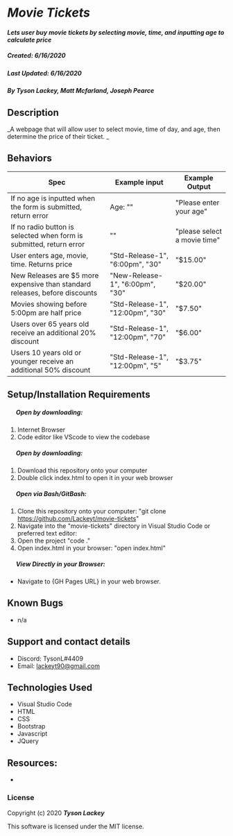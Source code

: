 #  _Movie Tickets_

#### _Lets user buy movie tickets by selecting movie, time, and inputting age to calculate price_
##### __Created:__ 6/16/2020
##### __Last Updated:__ 6/16/2020 
##### By _**Tyson Lackey, Matt Mcfarland, Joseph Pearce**_  

## Description

_A webpage that will allow user to select movie, time of day, 
and age, then determine the price of their ticket.
_

## Behaviors

| Spec| Example input | Example Output
| ----------- | ----------- | ----------- |
| If no age is inputted when the form is submitted, return error | Age: "" | "Please enter your age" |
| If no radio button is selected when form is submitted, return error | "" | "please select a movie time" |
| User enters age, movie, time. Returns price | "Std-Release-1", "6:00pm", "30" | "$15.00" |
| New Releases are $5 more expensive than standard releases, before discounts | "New-Release-1", "6:00pm", "30" | "$20.00" |
| Movies showing before 5:00pm are half price | "Std-Release-1", "12:00pm", "30" | "$7.50" |
| Users over 65 years old receive an additional 20% discount | "Std-Release-1", "12:00pm", "70" | "$6.00" |
| Users 10 years old or younger receive an additional 50% discount | "Std-Release-1", "12:00pm", "5" | "$3.75" |


## Setup/Installation Requirements

##### &nbsp;&nbsp;&nbsp;&nbsp;&nbsp;&nbsp;Open by downloading:
1. Internet Browser
2. Code editor like VScode to view the codebase

##### &nbsp;&nbsp;&nbsp;&nbsp;&nbsp;&nbsp;Open by downloading:

1. Download this repository onto your computer
2. Double click index.html to open it in your web browser

##### &nbsp;&nbsp;&nbsp;&nbsp;&nbsp;&nbsp;Open via Bash/GitBash:

1. Clone this repository onto your computer:
    "git clone https://github.com/Lackeyt/movie-tickets"
2. Navigate into the "movie-tickets" directory in Visual Studio Code or preferred text editor:
3. Open the project
    "code ."
3. Open index.html in your browser:
    "open index.html"

##### &nbsp;&nbsp;&nbsp;&nbsp;&nbsp;&nbsp;View Directly in your Browser:

* Navigate to {GH Pages URL} in your web browser.

## Known Bugs

* n/a

## Support and contact details

* Discord: TysonL#4409
* Email: lackeyt90@gmail.com


## Technologies Used

* Visual Studio Code
* HTML
* CSS
* Bootstrap
* Javascript
* JQuery

## Resources:

* 

### License

Copyright (c) 2020 **_Tyson Lackey_**

This software is licensed under the MIT license.